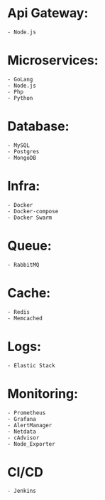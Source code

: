 # Api Gateway:
    - Node.js

# Microservices:
    - GoLang
    - Node.js
    - Php
    - Python

# Database:
    - MySQL
    - Postgres
    - MongoDB
    
# Infra:
    - Docker
    - Docker-compose
    - Docker Swarm
    
# Queue:
    - RabbitMQ
    
# Cache:
    - Redis
    - Memcached
    
# Logs:
    - Elastic Stack
 
# Monitoring:
    - Prometheus
    - Grafana
    - AlertManager
    - Netdata
    - cAdvisor
    - Node_Exporter

# CI/CD
    - Jenkins
